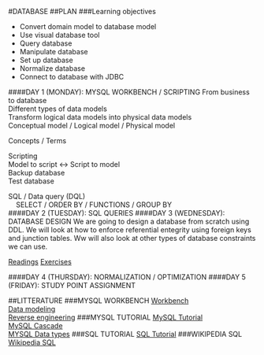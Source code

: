 #DATABASE
##PLAN
###Learning objectives
- Convert domain model to database model
- Use visual database tool
- Query database
- Manipulate database
- Set up database
- Normalize database
- Connect to database with JDBC

####DAY 1 (MONDAY): MYSQL WORKBENCH / SCRIPTING
From business to database  
Different types of data models  
Transform logical data models into physical data models  
Conceptual model / Logical model / Physical model  

Concepts / Terms  

Scripting  
Model to script <-> Script to model  
Backup database  
Test database  

SQL / Data query (DQL)  
&nbsp;&nbsp;&nbsp;&nbsp;SELECT / ORDER BY / FUNCTIONS / GROUP BY  
####DAY 2 (TUESDAY): SQL QUERIES
####DAY 3 (WEDNESDAY): DATABASE DESIGN
We are going to design a database from scratch using DDL. We will look at how to enforce referential entegrity using foreign keys and junction tables. Ww will also look at other types of database constraints we can use.

[Readings](https://www.tutorialspoint.com/sql/sql-constraints.htm)
[Exercises](Exercises/DDLexercise.md)

####DAY 4 (THURSDAY): NORMALIZATION / OPTIMIZATION
####DAY 5 (FRIDAY): STUDY POINT ASSIGNMENT

##LITTERATURE
###MYSQL WORKBENCH
[Workbench](https://dev.mysql.com/doc/workbench/en/)<br>
[Data modeling](https://dev.mysql.com/doc/workbench/en/wb-data-modeling.html)<br>
[Reverse engineering](https://dev.mysql.com/doc/workbench/en/wb-reverse-engineer-live.html)
###MYSQL TUTORIAL
[MySQL Tutorial](http://www.mysqltutorial.org/basic-mysql-tutorial.aspx)<br>
[MySQL Cascade](http://www.mysqltutorial.org/mysql-on-delete-cascade/)<br>
[MYSQL Data types](https://www.tutorialspoint.com/mysql/mysql-data-types.htm)
###SQL TUTORIAL
[SQL Tutorial](http://www.w3schools.com/sql/default.asp) 
###WIKIPEDIA SQL
[Wikipedia SQL](https://en.wikipedia.org/wiki/SQL)